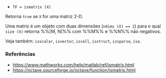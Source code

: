 * `TF = ismatrix (X)`

Retorna `true` se `X` for uma matriz 2-D.

Uma matriz é um objeto com duas dimensões (`ndims (X) == 2`) para o qual `size (X)` retorna %%[M, N]%% com %%M%% e %%N%% não negativos.

Veja também: `isscalar`, `isvector`, `iscell`, `isstruct`, `issparse`, `isa`.

### Referências

* https://www.mathworks.com/help/matlab/ref/ismatrix.html
* https://octave.sourceforge.io/octave/function/ismatrix.html

